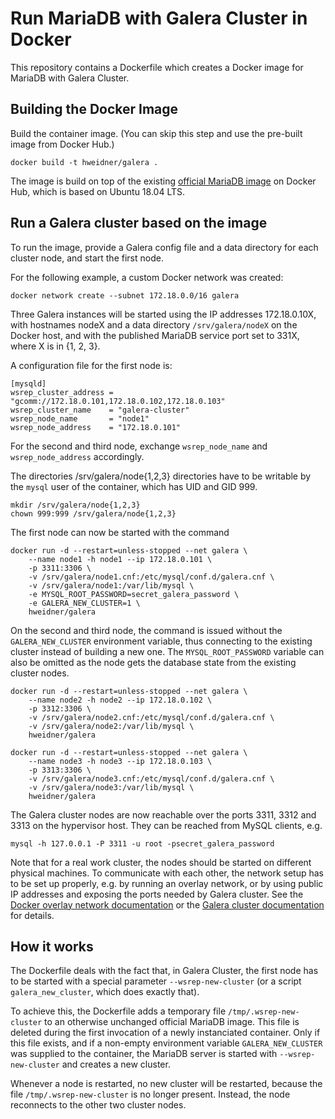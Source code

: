 Run MariaDB with Galera Cluster in Docker
=========================================

This repository contains a Dockerfile which creates a Docker image for
MariaDB with Galera Cluster.

Building the Docker Image
-------------------------

Build the container image. (You can skip this step and use the pre-built
image from Docker Hub.)

	docker build -t hweidner/galera .

The image is build on top of the existing
[official MariaDB image](https://hub.docker.com/_/mariadb/) on
Docker Hub, which is based on Ubuntu 18.04 LTS.

Run a Galera cluster based on the image
---------------------------------------

To run the image, provide a Galera config file and a data directory
for each cluster node, and start the first node.

For the following example, a custom Docker network was created:

	docker network create --subnet 172.18.0.0/16 galera

Three Galera instances will be started using the IP addresses 172.18.0.10X,
with hostnames nodeX and a data directory ```/srv/galera/nodeX``` on the
Docker host, and with the published MariaDB service port set to 331X,
where X is in {1, 2, 3}.

A configuration file for the first node is:

	[mysqld]
	wsrep_cluster_address = "gcomm://172.18.0.101,172.18.0.102,172.18.0.103"
	wsrep_cluster_name    = "galera-cluster"
	wsrep_node_name       = "node1"
	wsrep_node_address    = "172.18.0.101"

For the second and third node, exchange ```wsrep_node_name``` and
```wsrep_node_address``` accordingly.

The directories /srv/galera/node{1,2,3} directories have to be writable
by the ```mysql``` user of the container, which has UID and GID 999.

	mkdir /srv/galera/node{1,2,3}
	chown 999:999 /srv/galera/node{1,2,3}

The first node can now be started with the command

	docker run -d --restart=unless-stopped --net galera \
		--name node1 -h node1 --ip 172.18.0.101 \
		-p 3311:3306 \
		-v /srv/galera/node1.cnf:/etc/mysql/conf.d/galera.cnf \
		-v /srv/galera/node1:/var/lib/mysql \
		-e MYSQL_ROOT_PASSWORD=secret_galera_password \
		-e GALERA_NEW_CLUSTER=1 \
		hweidner/galera

On the second and third node, the command is issued without the
```GALERA_NEW_CLUSTER``` environment variable, thus connecting to the existing
cluster instead of building a new one. The ```MYSQL_ROOT_PASSWORD``` variable
can also be omitted as the node gets the database state from the existing
cluster nodes.

	docker run -d --restart=unless-stopped --net galera \
		--name node2 -h node2 --ip 172.18.0.102 \
		-p 3312:3306 \
		-v /srv/galera/node2.cnf:/etc/mysql/conf.d/galera.cnf \
		-v /srv/galera/node2:/var/lib/mysql \
		hweidner/galera
	
	docker run -d --restart=unless-stopped --net galera \
		--name node3 -h node3 --ip 172.18.0.103 \
		-p 3313:3306 \
		-v /srv/galera/node3.cnf:/etc/mysql/conf.d/galera.cnf \
		-v /srv/galera/node3:/var/lib/mysql \
		hweidner/galera

The Galera cluster nodes are now reachable over the ports 3311, 3312 and
3313 on the hypervisor host. They can be reached from MySQL clients, e.g.

	mysql -h 127.0.0.1 -P 3311 -u root -psecret_galera_password

Note that for a real work cluster, the nodes should be started on
different physical machines. To communicate with each other, the network
setup has to be set up properly, e.g. by running an overlay network,
or by using public IP addresses and exposing the ports needed by Galera
cluster. See the
[Docker overlay network documentation](https://docs.docker.com/network/network-tutorial-overlay/)
or the
[Galera cluster documentation](http://galeracluster.com/documentation-webpages/firewallsettings.html)
for details.

How it works
------------

The Dockerfile deals with the fact that, in Galera
Cluster, the first node has to be started with a special parameter
```--wsrep-new-cluster``` (or a script ```galera_new_cluster```, which
does exactly that).

To achieve this, the Dockerfile adds a temporary file
```/tmp/.wsrep-new-cluster``` to an otherwise unchanged official
MariaDB image. This file is deleted during the first invocation of a
newly instanciated container. Only if this file exists, and if a
non-empty environment variable ```GALERA_NEW_CLUSTER``` was supplied
to the container, the MariaDB server is started with
```--wsrep-new-cluster``` and creates a new cluster.

Whenever a node is restarted, no new cluster will be restarted, because
the file ```/tmp/.wsrep-new-cluster``` is no longer present. Instead,
the node reconnects to the other two cluster nodes.
